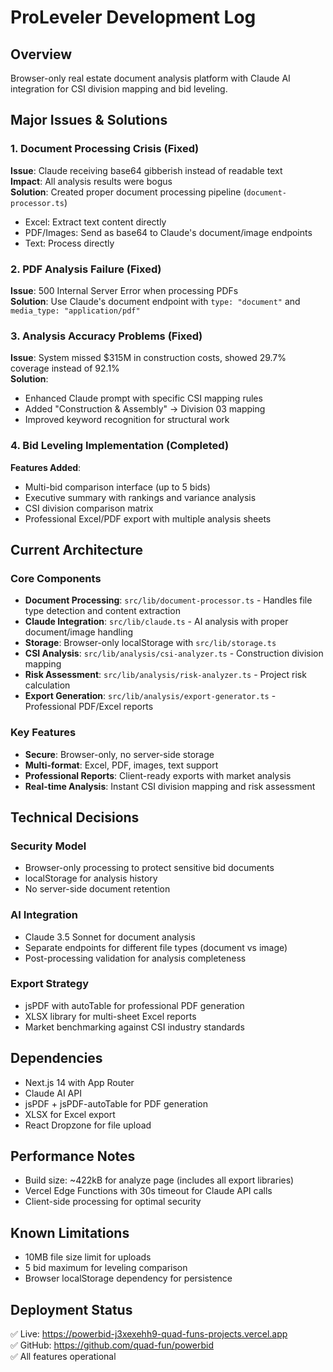 # ProLeveler Development Log

## Overview
Browser-only real estate document analysis platform with Claude AI integration for CSI division mapping and bid leveling.

## Major Issues & Solutions

### 1. Document Processing Crisis (Fixed)
**Issue**: Claude receiving base64 gibberish instead of readable text  
**Impact**: All analysis results were bogus  
**Solution**: Created proper document processing pipeline (`document-processor.ts`)
- Excel: Extract text content directly
- PDF/Images: Send as base64 to Claude's document/image endpoints
- Text: Process directly

### 2. PDF Analysis Failure (Fixed)
**Issue**: 500 Internal Server Error when processing PDFs  
**Solution**: Use Claude's document endpoint with `type: "document"` and `media_type: "application/pdf"`

### 3. Analysis Accuracy Problems (Fixed)
**Issue**: System missed $315M in construction costs, showed 29.7% coverage instead of 92.1%  
**Solution**: 
- Enhanced Claude prompt with specific CSI mapping rules
- Added "Construction & Assembly" → Division 03 mapping
- Improved keyword recognition for structural work

### 4. Bid Leveling Implementation (Completed)
**Features Added**:
- Multi-bid comparison interface (up to 5 bids)
- Executive summary with rankings and variance analysis
- CSI division comparison matrix
- Professional Excel/PDF export with multiple analysis sheets

## Current Architecture

### Core Components
- **Document Processing**: `src/lib/document-processor.ts` - Handles file type detection and content extraction
- **Claude Integration**: `src/lib/claude.ts` - AI analysis with proper document/image handling
- **Storage**: Browser-only localStorage with `src/lib/storage.ts`
- **CSI Analysis**: `src/lib/analysis/csi-analyzer.ts` - Construction division mapping
- **Risk Assessment**: `src/lib/analysis/risk-analyzer.ts` - Project risk calculation
- **Export Generation**: `src/lib/analysis/export-generator.ts` - Professional PDF/Excel reports

### Key Features
- **Secure**: Browser-only, no server-side storage
- **Multi-format**: Excel, PDF, images, text support
- **Professional Reports**: Client-ready exports with market analysis
- **Real-time Analysis**: Instant CSI division mapping and risk assessment

## Technical Decisions

### Security Model
- Browser-only processing to protect sensitive bid documents
- localStorage for analysis history
- No server-side document retention

### AI Integration
- Claude 3.5 Sonnet for document analysis
- Separate endpoints for different file types (document vs image)
- Post-processing validation for analysis completeness

### Export Strategy
- jsPDF with autoTable for professional PDF generation
- XLSX library for multi-sheet Excel reports
- Market benchmarking against CSI industry standards

## Dependencies
- Next.js 14 with App Router
- Claude AI API
- jsPDF + jsPDF-autoTable for PDF generation
- XLSX for Excel export
- React Dropzone for file upload

## Performance Notes
- Build size: ~422kB for analyze page (includes all export libraries)
- Vercel Edge Functions with 30s timeout for Claude API calls
- Client-side processing for optimal security

## Known Limitations
- 10MB file size limit for uploads
- 5 bid maximum for leveling comparison
- Browser localStorage dependency for persistence

## Deployment Status
✅ Live: https://powerbid-j3xexehh9-quad-funs-projects.vercel.app  
✅ GitHub: https://github.com/quad-fun/powerbid  
✅ All features operational